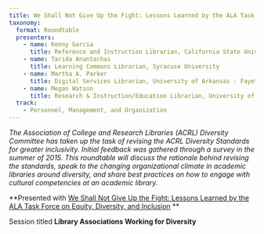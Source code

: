```yaml
---
title: We Shall Not Give Up the Fight: Lessons Learned by the ALA Task Force on Equity, Diversity, and Inclusion
taxonomy:
  format: Roundtable
  presenters:
    - name: Kenny Garcia
      title: Reference and Instruction Librarian, California State University - Monterey Bay
    - name: Tarida Anantachai
      title: Learning Commons Librarian, Syracuse University
    - name: Martha A. Parker
      title: Digital Services Librarian, University of Arkansas - Fayetteville
    - name: Megan Watson
      title: Research & Instruction/Education Librarian, University of Washington Bothell & Cascadia College
  track:
    - Personnel, Management, and Organization
---
```

_The Association of College and Research Libraries (ACRL) Diversity Committee has taken up the task of revising the ACRL Diversity Standards for greater inclusivity. Initial feedback was gathered through a survey in the summer of 2015. This roundtable will discuss the rationale behind revising the standards, speak to the changing organizational climate in academic libraries around diversity, and share best practices on how to engage with cultural competencies at an academic library._

**Presented with [We Shall Not Give Up the Fight: Lessons Learned by the ALA Task Force on Equity, Diversity, and Inclusion](/program/sessions/We-Need-Diverse-Books-Everywhere-Addressing-Diversity-Across-Multiple-Spaces) **

Session titled **Library Associations Working for Diversity**

